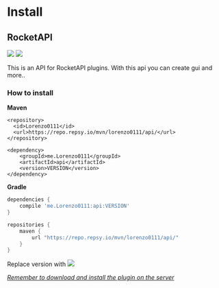 # Install

## RocketAPI

[![](https://img.shields.io/github/v/release/Lorenzo0111/RocketAPI)](https://github.com/Lorenzo0111/RocketAPI/releases/latest) [![](https://img.shields.io/github/issues/Lorenzo0111/RocketAPI)](https://github.com/Lorenzo0111/RocketAPI/issues)

This is an API for RocketAPI plugins. With this api you can create gui and more..

### How to install

**Maven**

```markup
<repository>
  <id>Lorenzo0111</id>
  <url>https://repo.repsy.io/mvn/lorenzo0111/api/</url>
</repository>
```

```markup
<dependency>
    <groupId>me.Lorenzo0111</groupId>
    <artifactId>api</artifactId>
    <version>VERSION</version>
</dependency>
```

**Gradle**

```groovy
dependencies {
    compile 'me.Lorenzo0111:api:VERSION'
}

repositories {
    maven {
        url "https://repo.repsy.io/mvn/lorenzo0111/api/"
    }
}
```

Replace version with ![](https://img.shields.io/github/v/release/Lorenzo0111/RocketAPI)

[_Remember to download and install the plugin on the server_](https://github.com/Lorenzo0111/LorenzoAPI/releases/latest)



